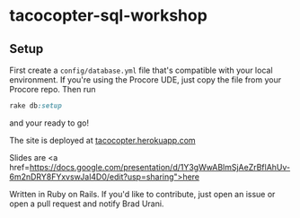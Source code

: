 # tacocopter-sql-workshop

## Setup

First create a `config/database.yml` file that's compatible with your local environment. If you're using the Procore UDE, just copy the file from your Procore repo. Then run

```ruby
rake db:setup
```

and your ready to go!

The site is deployed at <a href='http://tacocopter.herokuapp.com'/>tacocopter.herokuapp.com</a>

Slides are <a href=https://docs.google.com/presentation/d/1Y3gWwABlmSjAeZrBflAhUv-6m2nDRY8FYxvswJal4D0/edit?usp=sharing">here</a>


Written in Ruby on Rails. If you'd like to contribute, just open an issue or open a pull request and notify Brad Urani.

